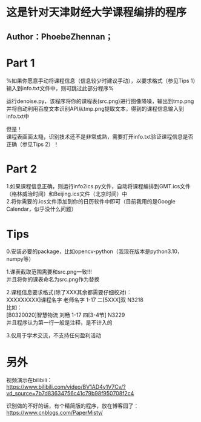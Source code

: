 # 这是针对天津财经大学课程编排的程序
## Author：PhoebeZhennan；


# Part 1  
%如果你愿意手动将课程信息（信息较少时建议手动），以要求格式（参见Tips 1）输入到info.txt文件中，则可跳过此部分程序%

运行denoise.py，该程序将你的课程表(src.png)进行图像降噪，输出到tmp.png  
并将自动利用百度文本识别API从tmp.png提取文本，得到的课程信息输入到info.txt中	

但是！  
课程表画面太糙，识别技术还不是非常成熟，需要打开info.txt验证课程信息是否正确（参见Tips 2）！

# Part 2  
1.如果课程信息正确，则运行info2ics.py文件，自动将课程编排到GMT.ics文件（格林威治时间）和Beijing.ics文件（北京时间）中  
2.将你需要的.ics文件添加到你的日历软件中即可（目前我用的是Google Calendar，似乎没什么问题）  


# Tips
0.安装必要的package，比如opencv-python（我现在版本是python3.10，numpy等）  

1.课表截取范围需要和src.png一致!!!  
并且将你的课表命名为src.png作为替换

2.课程信息要求格式(除了XXX其余都需要仔细校对)：  
XXXXXXXXX]课程名字 老师名字 1-17 二[5XXX]双 N3218  
比如：  
[B0320020]智慧物流 刘畅 1-17 四[3-4节] N3229  
并且程序认为第一行一般是注释，是不计入的   

3.仅用于学术交流，不支持任何盈利活动  

# 另外  
视频演示在bilibili：  
https://www.bilibili.com/video/BV1AD4y1V7Cv/?vd_source=7b7d83634756c41c79b98f950708f2c4  
  
识别做的不好的话，有个精简版的程序，放在博客园了：  
https://www.cnblogs.com/PaperMisty/  

